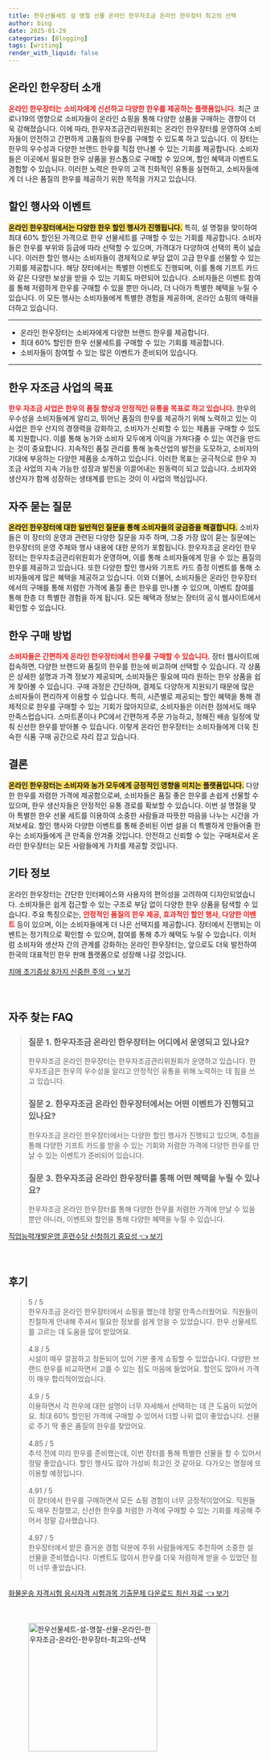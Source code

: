 ```yaml
---
title: 한우선물세트 설 명절 선물 온라인 한우자조금 온라인 한우장터 최고의 선택
author: bing
date: 2025-01-29
categories: [Blogging]
tags: [writing]
render_with_liquid: false
---
```



<h2 id='온라인 한우장터 소개'>온라인 한우장터 소개</h2>

<p><b><span style="color: #ee2323;">온라인 한우장터는 소비자에게 신선하고 다양한 한우를 제공하는 플랫폼입니다.</span></b> 최근 코로나19의 영향으로 소비자들이 온라인 쇼핑을 통해 다양한 상품을 구매하는 경향이 더욱 강해졌습니다. 이에 따라, 한우자조금관리위원회는 온라인 한우장터를 운영하여 소비자들이 안전하고 간편하게 고품질의 한우를 구매할 수 있도록 하고 있습니다. 이 장터는 한우의 우수성과 다양한 브랜드 한우를 직접 만나볼 수 있는 기회를 제공합니다. 소비자들은 이곳에서 필요한 한우 상품을 원스톱으로 구매할 수 있으며, 할인 혜택과 이벤트도 경험할 수 있습니다. 이러한 노력은 한우의 고객 친화적인 유통을 실현하고, 소비자들에게 더 나은 품질의 한우를 제공하기 위한 목적을 가지고 있습니다.</p>

<h2 id='할인 행사와 이벤트'>할인 행사와 이벤트</h2>

<p><b><span style="background-color: #ffe066;">온라인 한우장터에서는 다양한 한우 할인 행사가 진행됩니다.</span></b> 특히, 설 명절을 맞이하여 최대 60% 할인된 가격으로 한우 선물세트를 구매할 수 있는 기회를 제공합니다. 소비자들은 한우를 부위와 등급에 따라 선택할 수 있으며, 가격대가 다양하여 선택의 폭이 넓습니다. 이러한 할인 행사는 소비자들이 경제적으로 부담 없이 고급 한우를 선물할 수 있는 기회를 제공합니다. 해당 장터에서는 특별한 이벤트도 진행되며, 이를 통해 기프트 카드와 같은 다양한 보상을 받을 수 있는 기회도 마련되어 있습니다. 소비자들은 이벤트 참여를 통해 저렴하게 한우를 구매할 수 있을 뿐만 아니라, 더 나아가 특별한 혜택을 누릴 수 있습니다. 이 모든 행사는 소비자들에게 특별한 경험을 제공하며, 온라인 쇼핑의 매력을 더하고 있습니다.</p>

<hr />

<ul>
    <li>온라인 한우장터는 소비자에게 다양한 브랜드 한우를 제공합니다.</li>
    <li>최대 60% 할인한 한우 선물세트를 구매할 수 있는 기회를 제공합니다.</li>
    <li>소비자들이 참여할 수 있는 많은 이벤트가 준비되어 있습니다.</li>
</ul>

<hr />

<h2 id='한우 자조금 사업의 목표'>한우 자조금 사업의 목표</h2>

<p><b><span style="color: #ee2323;">한우 자조금 사업은 한우의 품질 향상과 안정적인 유통을 목표로 하고 있습니다.</span></b> 한우의 우수성을 소비자들에게 알리고, 뛰어난 품질의 한우를 제공하기 위해 노력하고 있는 이 사업은 한우 산지의 경쟁력을 강화하고, 소비자가 신뢰할 수 있는 제품을 구매할 수 있도록 지원합니다. 이를 통해 농가와 소비자 모두에게 이익을 가져다줄 수 있는 여건을 만드는 것이 중요합니다. 지속적인 품질 관리를 통해 농축산업의 발전을 도모하고, 소비자의 기대에 부응하는 다양한 제품을 소개하고 있습니다. 이러한 목표는 궁극적으로 한우 자조금 사업의 지속 가능한 성장과 발전을 이끌어내는 원동력이 되고 있습니다. 소비자와 생산자가 함께 성장하는 생태계를 만드는 것이 이 사업의 핵심입니다.</p>

<h2 id='자주 묻는 질문'>자주 묻는 질문</h2>

<p><b><span style="background-color: #ffe066;">온라인 한우장터에 대한 일반적인 질문을 통해 소비자들의 궁금증을 해결합니다.</span></b> 소비자들은 이 장터의 운영과 관련된 다양한 질문을 자주 하며, 그중 가장 많이 묻는 질문에는 한우장터의 운영 주체와 행사 내용에 대한 문의가 포함됩니다. 한우자조금 온라인 한우장터는 한우자조금관리위원회가 운영하며, 이를 통해 소비자들에게 믿을 수 있는 품질의 한우를 제공하고 있습니다. 또한 다양한 할인 행사와 기프트 카드 증정 이벤트를 통해 소비자들에게 많은 혜택을 제공하고 있습니다. 이와 더불어, 소비자들은 온라인 한우장터에서의 구매를 통해 저렴한 가격에 품질 좋은 한우를 만나볼 수 있으며, 이벤트 참여를 통해 한층 더 특별한 경험을 하게 됩니다. 모든 혜택과 정보는 장터의 공식 웹사이트에서 확인할 수 있습니다.</p>

<h2 id='한우 구매 방법'>한우 구매 방법</h2>

<p><b><span style="color: #ee2323;">소비자들은 간편하게 온라인 한우장터에서 한우를 구매할 수 있습니다.</span></b> 장터 웹사이트에 접속하면, 다양한 브랜드와 품질의 한우를 한눈에 비교하며 선택할 수 있습니다. 각 상품은 상세한 설명과 가격 정보가 제공되며, 소비자들은 필요에 따라 원하는 한우 상품을 쉽게 찾아볼 수 있습니다. 구매 과정은 간단하며, 결제도 다양하게 지원되기 때문에 많은 소비자들이 편리하게 이용할 수 있습니다. 특히, 시즌별로 제공되는 할인 혜택을 통해 경제적으로 한우를 구매할 수 있는 기회가 많아지므로, 소비자들은 이러한 점에서도 매우 만족스럽습니다. 스마트폰이나 PC에서 간편하게 주문 가능하고, 정해진 배송 일정에 맞춰 신선한 한우를 받아볼 수 있습니다. 이렇게 온라인 한우장터는 소비자들에게 더욱 친숙한 식품 구매 공간으로 자리 잡고 있습니다.</p>

<h2 id='결론'>결론</h2>

<p><b><span style="background-color: #ffe066;">온라인 한우장터는 소비자와 농가 모두에게 긍정적인 영향을 미치는 플랫폼입니다.</span></b> 다양한 한우를 저렴한 가격에 제공함으로써, 소비자들은 품질 좋은 한우를 손쉽게 선물할 수 있으며, 한우 생산자들은 안정적인 유통 경로를 확보할 수 있습니다. 이번 설 명절을 맞아 특별한 한우 선물 세트를 이용하여 소중한 사람들과 따뜻한 마음을 나누는 시간을 가져보세요. 할인 행사와 다양한 이벤트를 통해 준비된 이번 설을 더 특별하게 만들어줄 한우는 소비자들에게 큰 만족을 안겨줄 것입니다. 안전하고 신뢰할 수 있는 구매처로서 온라인 한우장터는 모든 사람들에게 가치를 제공할 것입니다.</p>

<h2 id='기타 정보'>기타 정보</h2>

<p>온라인 한우장터는 간단한 인터페이스와 사용자의 편의성을 고려하여 디자인되었습니다. 소비자들은 쉽게 접근할 수 있는 구조로 부담 없이 다양한 한우 상품을 탐색할 수 있습니다. 주요 특징으로는, <b><span style="color: #ee2323;">안정적인 품질의 한우 제공, 효과적인 할인 행사, 다양한 이벤트</span></b> 등이 있으며, 이는 소비자들에게 더 나은 선택지를 제공합니다. 장터에서 진행되는 이벤트는 정기적으로 확인할 수 있으며, 참여를 통해 추가 혜택도 누릴 수 있습니다. 이처럼 소비자와 생산자 간의 관계를 강화하는 온라인 한우장터는, 앞으로도 더욱 발전하여 한국의 대표적인 한우 판매 플랫폼으로 성장해 나갈 것입니다.</p>


<p><a class="click-button" title="치매 초기증상 8가지 신중한 주의" href="https://24nara.github.io/posts/%EC%B9%98%EB%A7%A4-%EC%B4%88%EA%B8%B0%EC%A6%9D%EC%83%81-8%EA%B0%80%EC%A7%80-%EC%8B%A0%EC%A4%91%ED%95%9C-%EC%A3%BC%EC%9D%98/" rel="dofollow">치매 초기증상 8가지 신중한 주의 👈 보기</a></p><br>
<h2 id='자주_찾는_FAQ'>자주 찾는 FAQ</h2>
<div itemscope="" itemtype="https://schema.org/FAQPage"> 
<blockquote> 
<div itemscope="" itemprop="mainEntity" itemtype="https://schema.org/Question"> 
<h3 itemprop="name">질문 1. 한우자조금 온라인 한우장터는 어디에서 운영되고 있나요?</h3> 
<div itemscope="" itemprop="acceptedAnswer" itemtype="https://schema.org/Answer"> 
<span itemprop="text"> 
<p>한우자조금 온라인 한우장터는 한우자조금관리위원회가 운영하고 있습니다. 한우자조금은 한우의 우수성을 알리고 안정적인 유통을 위해 노력하는 데 힘을 쓰고 있습니다.</p> 
</span> 
</div> 
</div> 
<div itemscope="" itemprop="mainEntity" itemtype="https://schema.org/Question"> 
<h3 itemprop="name">질문 2. 한우자조금 온라인 한우장터에서는 어떤 이벤트가 진행되고 있나요?</h3> 
<div itemscope="" itemprop="acceptedAnswer" itemtype="https://schema.org/Answer"> 
<span itemprop="text"> 
<p>한우자조금 온라인 한우장터에서는 다양한 할인 행사가 진행되고 있으며, 추첨을 통해 다양한 기프트 카드를 받을 수 있는 기회와 저렴한 가격에 다양한 한우를 만날 수 있는 이벤트가 준비되어 있습니다.</p> 
</span> 
</div> 
</div> 
<div itemscope="" itemprop="mainEntity" itemtype="https://schema.org/Question"> 
<h3 itemprop="name">질문 3. 한우자조금 온라인 한우장터를 통해 어떤 혜택을 누릴 수 있나요?</h3> 
<div itemscope="" itemprop="acceptedAnswer" itemtype="https://schema.org/Answer"> 
<span itemprop="text"> 
<p>한우자조금 온라인 한우장터를 통해 다양한 한우를 저렴한 가격에 만날 수 있을 뿐만 아니라, 이벤트와 할인을 통해 다양한 혜택을 누릴 수 있습니다.</p> 
</span> 
</div> 
</div> 
</blockquote> 
</div>
<p><a class="click-button" title="직업능력개발운영 훈련수당 신청하기 중요성" href="https://24nara.github.io/posts/%EC%A7%81%EC%97%85%EB%8A%A5%EB%A0%A5%EA%B0%9C%EB%B0%9C%EC%9A%B4%EC%98%81-%ED%9B%88%EB%A0%A8%EC%88%98%EB%8B%B9-%EC%8B%A0%EC%B2%AD%ED%95%98%EA%B8%B0-%EC%A4%91%EC%9A%94%EC%84%B1/" rel="dofollow">직업능력개발운영 훈련수당 신청하기 중요성 👈 보기</a></p><br>
<h2 id='후기'>후기</h2>
<div itemscope itemtype="https://schema.org/Product">
  <blockquote>
  <div itemprop="review" itemscope itemtype="https://schema.org/Review">
      <div itemprop="reviewRating" itemscope itemtype="https://schema.org/Rating"> <span itemprop="ratingValue">5</span> / <span itemprop="bestRating">5</span> </div>
      <span itemprop="reviewBody">한우자조금 온라인 한우장터에서 쇼핑을 했는데 정말 만족스러웠어요. 직원들이 친절하게 안내해 주셔서 필요한 정보를 쉽게 얻을 수 있었습니다. 한우 선물세트를 고르는 데 도움을 많이 받았어요.</span>
  </div>
  <br>
  <div itemprop="review" itemscope itemtype="https://schema.org/Review">
      <div itemprop="reviewRating" itemscope itemtype="https://schema.org/Rating"> <span itemprop="ratingValue">4.8</span> / <span itemprop="bestRating">5</span> </div>
      <span itemprop="reviewBody">시설이 매우 깔끔하고 정돈되어 있어 기분 좋게 쇼핑할 수 있었습니다. 다양한 브랜드 한우를 비교하면서 고를 수 있는 점도 마음에 들었어요. 할인도 많아서 가격이 매우 합리적이었습니다.</span>
  </div>
  <br>
  <div itemprop="review" itemscope itemtype="https://schema.org/Review">
      <div itemprop="reviewRating" itemscope itemtype="https://schema.org/Rating"> <span itemprop="ratingValue">4.9</span> / <span itemprop="bestRating">5</span> </div>
      <span itemprop="reviewBody">이용하면서 각 한우에 대한 설명이 너무 자세해서 선택하는 데 큰 도움이 되었어요. 최대 60% 할인된 가격에 구매할 수 있어서 더할 나위 없이 좋았습니다. 선물로 주기 딱 좋은 품질의 한우를 찾았어요.</span>
  </div>
  <br>
  <div itemprop="review" itemscope itemtype="https://schema.org/Review">
      <div itemprop="reviewRating" itemscope itemtype="https://schema.org/Rating"> <span itemprop="ratingValue">4.85</span> / <span itemprop="bestRating">5</span> </div>
      <span itemprop="reviewBody">추석 전에 미리 한우를 준비했는데, 이번 장터를 통해 특별한 선물을 할 수 있어서 정말 좋았습니다. 할인 행사도 많아 가성비 최고인 것 같아요. 다가오는 명절에 또 이용할 예정입니다.</span>
  </div>
  <br>
  <div itemprop="review" itemscope itemtype="https://schema.org/Review">
      <div itemprop="reviewRating" itemscope itemtype="https://schema.org/Rating"> <span itemprop="ratingValue">4.91</span> / <span itemprop="bestRating">5</span> </div>
      <span itemprop="reviewBody">이 장터에서 한우를 구매하면서 모든 쇼핑 경험이 너무 긍정적이었어요. 직원들도 매우 친절했고, 신선한 한우를 저렴한 가격에 구매할 수 있는 기회를 제공해 주어서 정말 감사했습니다.</span>
  </div>
  <br>
  <div itemprop="review" itemscope itemtype="https://schema.org/Review">
      <div itemprop="reviewRating" itemscope itemtype="https://schema.org/Rating"> <span itemprop="ratingValue">4.97</span> / <span itemprop="bestRating">5</span> </div>
      <span itemprop="reviewBody">한우장터에서 받은 즐거운 경험 덕분에 주위 사람들에게도 추천하며 소중한 설 선물을 준비했습니다. 이벤트도 많아서 한우를 더욱 저렴하게 받을 수 있었던 점이 너무 좋았습니다.</span>
  </div>
  <br>
  </blockquote>
</div>
<p><a class="click-button" title="화물운송 자격시험 응시자격 시험과목 기출문제 다운로드 최신 자료" href="https://24nara.github.io/posts/%ED%99%94%EB%AC%BC%EC%9A%B4%EC%86%A1-%EC%9E%90%EA%B2%A9%EC%8B%9C%ED%97%98-%EC%9D%91%EC%8B%9C%EC%9E%90%EA%B2%A9-%EC%8B%9C%ED%97%98%EA%B3%BC%EB%AA%A9-%EA%B8%B0%EC%B6%9C%EB%AC%B8%EC%A0%9C-%EB%8B%A4%EC%9A%B4%EB%A1%9C%EB%93%9C-%EC%B5%9C%EC%8B%A0-%EC%9E%90%EB%A3%8C/" rel="dofollow">화물운송 자격시험 응시자격 시험과목 기출문제 다운로드 최신 자료 👈 보기</a></p><br>
<figure class="image"><img src="https://24nara.github.io/assets/img/thumbnail/한우선물세트-설-명절-선물-온라인-한우자조금-온라인-한우장터-최고의-선택.webp" alt="한우선물세트-설-명절-선물-온라인-한우자조금-온라인-한우장터-최고의-선택" width="256" height="256"></figure>